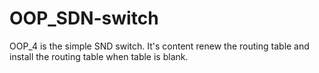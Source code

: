 # OOP_SDN-switch
OOP_4 is the simple SND switch.
It's content renew the routing table 
and install the routing table when table is blank.
